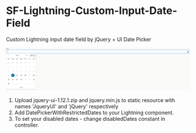 # SF-Lightning-Custom-Input-Date-Field
Custom Lightning input date field by jQuery + UI Date Picker 

![](images/preview.png)

1) Upload jquery-ui-1.12.1.zip and jquery.min.js to static resource with names 'JqueryUI' and 'jQuery' respectively
2) Add DatePickerWithRestrictedDates to your Lightning component. 
3) To set your disabled dates - change disabledDates constant in controller.
